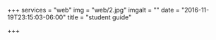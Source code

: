 +++
services = "web"
img = "web/2.jpg"
imgalt = ""
date = "2016-11-19T23:15:03-06:00"
title = "student guide"

+++
